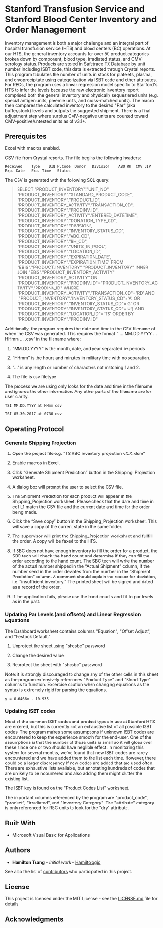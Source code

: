 # Stanford Transfusion Service and Stanford Blood Center Inventory and Order Management

Inventory management is both a major challenge and an integral part of hospital transfusion service (HTS) and blood centers (BC) operations. At our HTS, the general inventory accounts for over 50 product categories broken down by component, blood type, irradiated status, and CMV-serology status. Products are stored in Safetrace TX Database by unit number including ISBT code, this data is extracted through Crystal reports. This program tabulates the number of units in stock for platelets, plasma, and cryoprecipitate using categorization via ISBT code and other attributes. For RBCs, the program uses a linear regression model specific to Stanford's HTS to infer the levels because the raw electronic inventory report comprised both the general inventory and physically sequestered units (e.g. special antigen units, preemie units, and cross-matched units). The macro then compares the calculated inventory to the desired "Par" (aka buffer/stock) levels and outputs the suggested shipment. There is a final adjustment step where surplus CMV-negative units are counted toward CMV-positive/untested units as of v3.1+.

## Prerequisites

Excel with macros enabled.

CSV file from Crystal reports. The file begins the following headers:

```
Received	Type	DIN	P.Code	Donor	Division	ABO	Rh	CMV	UIP	Exp. Date	Exp. Time	Status
```

The CSV is generated with the following SQL query:


> SELECT "PRODUCT_INVENTORY"."UNIT_NO", "PRODUCT_INVENTORY"."STANDARD_PRODUCT_CODE", "PRODUCT_INVENTORY"."PRODUCT_ID", "PRODUCT_INVENTORY_ACTIVITY"."TRANSACTION_CD", "PRODUCT_INVENTORY"."PRODINV_ID", "PRODUCT_INVENTORY_ACTIVITY"."ENTERED_DATETIME", "PRODUCT_INVENTORY"."DONATION_TYPE_CD", "PRODUCT_INVENTORY"."DIVISION", "PRODUCT_INVENTORY"."INVENTORY_STATUS_CD", "PRODUCT_INVENTORY"."ABO_CD", "PRODUCT_INVENTORY"."RH_CD", "PRODUCT_INVENTORY"."UNITS_IN_POOL", "PRODUCT_INVENTORY"."LOCATION_ID", "PRODUCT_INVENTORY"."EXPIRATION_DATE", "PRODUCT_INVENTORY"."EXPIRATION_TIME"
> FROM   "EBIS"."PRODUCT_INVENTORY" "PRODUCT_INVENTORY" INNER JOIN "EBIS"."PRODUCT_INVENTORY_ACTIVITY" "PRODUCT_INVENTORY_ACTIVITY" ON "PRODUCT_INVENTORY"."PRODINV_ID"="PRODUCT_INVENTORY_ACTIVITY"."PRODINV_ID"
> WHERE  "PRODUCT_INVENTORY_ACTIVITY"."TRANSACTION_CD"='RD' AND ("PRODUCT_INVENTORY"."INVENTORY_STATUS_CD"='A' OR "PRODUCT_INVENTORY"."INVENTORY_STATUS_CD"='G' OR "PRODUCT_INVENTORY"."INVENTORY_STATUS_CD"='U') AND "PRODUCT_INVENTORY"."LOCATION_ID"='TS'
> ORDER BY "PRODUCT_INVENTORY"."PRODINV_ID"


Additionally, the program requires the date and time in the CSV filename of when the CSV was generated. This requires the format “ … MM.DD.YYYY … HHmm … .csv” in the filename where: 

1.	“MM.DD.YYYY” is the month, date, and year separated by periods 

2.	“HHmm” is the hours and minutes in military time with no separation.

3.	“…” is any length or number of characters not matching 1 and 2.

4.	The file is csv filetype

The process we are using only looks for the date and time in the filename and ignores the other information. Any other parts of the filename are for user clarity.

```
TSI MM.DD.YYYY at HHmm.csv
```

```
TSI 05.30.2017 at 0730.csv
```

## Operating Protocol

### Generate Shipping Projection

1. Open the project file e.g. “TS RBC inventory projection vX.X.xlsm”

2. Enable macros in Excel.

3. Click “Generate Shipment Prediction” button in the Shipping_Projection worksheet.

4. A dialog box will prompt the user to select the CSV file.

5. The Shipment Prediction for each product will appear in the Shipping_Projection worksheet. Please check that the date and time in cell L1 match the CSV file and the current date and time for the order being made.

6. Click the “Save copy” button in the Shipping_Projection worksheet. This will save a copy of the current state in the same folder.

7. The supervisor will print the Shipping_Projection worksheet and fullfill the order. A copy will be faxed to the HTS.

8. If SBC does not have enough inventory to fill the order for a product, the SBC tech will check the hand count and determine if they can fill the order according to the hand count. The SBC tech will write the number of the actual number shipped in the “Actual Shipment” column, if the number send in the order deviates from the number in the “Shipment Prediction” column. A comment should explain the reason for deviation, i.e. “insufficient inventory.” The printed sheet will be signed and dated as a record of the order.

9. If the application fails, please use the hand counts and fill to par levels as in the past. 

### Updating Par Levels (and offsets) and Linear Regression Equations

The Dashboard worksheet contains columns "Equation", "Offset Adjust", and "Restock Default."

1. Unprotect the sheet using "shcsbc" password

2. Change the desired value

3. Reprotect the sheet with "shcsbc" password

Note: it is strongly discouraged to change any of the other cells in this sheet as the program extensively references "Product Type" and "Blood Type" columns to function. Excercise caution when changing equations as the syntax is extremely rigid for parsing the equations.

```
y = 0.6466x - 10.935
```

### Updating ISBT codes

Most of the common ISBT codes and product types in use at Stanford HTS are entered, but this is currently not an exhaustive list of all possible ISBT codes. The program makes some assumptions if unknown ISBT codes are encountered to keep the experience smooth for the end-user. One of the assumptions is that the number of these units is small so it will gloss over these since one or two should have neglible effect. In monitoring this system for several months, we've found that new ISBT codes are rarely encountered and we have added them to the list each time. However, there could be a larger discrepancy If new codes are added that are used often. There are exhaustive lists available, but annotating hundreds of codes that are unlikely to be ncountered and also adding them might clutter the existing list.

The ISBT key is found on the "Product Codes List" worksheet.

The important columns referenced by the program are "product_code",	"product", "irradiated", and "Inventory Category". The "attribute" category is only referenced for RBC units to look for the "dry" attribute.

## Built With

* Microsoft Visual Basic for Applications 

## Authors

* **Hamilton Tsang** - *Initial work* - [Hamiltologic](https://github.com/Hamiltologic)

See also the list of [contributors](https://github.com/placeholderplaceholder) who participated in this project.

## License

This project is licensed under the MIT License - see the [LICENSE.md](LICENSE.md) file for details

## Acknowledgments


